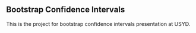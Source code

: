 ##  Bootstrap Confidence Intervals 

This is the project for bootstrap confidence intervals presentation at USYD.